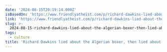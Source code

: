 ```yaml
---
date: '2024-08-15T20:19:14.000Z'
isBasedOn: 'https://www.friendlyatheist.com/p/richard-dawkins-lied-about-the-algerian'
link: 'https://www.friendlyatheist.com/p/richard-dawkins-lied-about-the-algerian'
slug: >-
  2024-08-15-richard-dawkins-lied-about-the-algerian-boxer-then-lied-about-facebook-cen
tags:
  - culture
title: 'Richard Dawkins lied about the Algerian boxer, then lied about Facebook cen'
---
```

 
